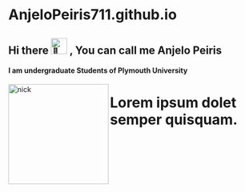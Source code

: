 # AnjeloPeiris711.github.io
## Hi there <picture><source srcset="https://fonts.gstatic.com/s/e/notoemoji/latest/1f44b/512.webp" type="image/webp"><img src="https://fonts.gstatic.com/s/e/notoemoji/latest/1f44b/512.gif" alt="👋" width="32" height="32"></picture> , You can call me Anjelo Peiris
#### I am undergraduate Students of Plymouth University 
<img align="left" alt="nick" width="200" src="https://images6.fanpop.com/image/photos/41200000/IMG-1970-PNG-nick-wilde-41239315-702-970.png">
<h1 text-align="center" vertical-align "middle" line-height="90px">Lorem ipsum dolet semper quisquam.</h1>








